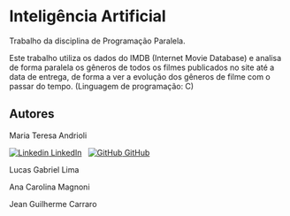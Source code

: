 # Inteligência Artificial

Trabalho da disciplina de Programação Paralela.

Este trabalho utiliza os dados do IMDB (Internet Movie Database) e analisa de forma paralela os gêneros de todos os filmes publicados no site até a data de entrega, 
de forma a ver a evolução dos gêneros de filme com o passar do tempo. (Linguagem de programação: C)

## Autores

Maria Teresa Andrioli 

[![Linkedin](https://i.stack.imgur.com/gVE0j.png) LinkedIn](https://www.linkedin.com/in/mariateresaandrioli/)
&nbsp;
[![GitHub](https://i.stack.imgur.com/tskMh.png) GitHub](https://github.com/mariaandrioli)

Lucas Gabriel Lima

Ana Carolina Magnoni

Jean Guilherme Carraro
